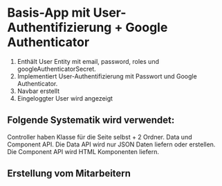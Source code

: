 # Basis-App mit User-Authentifizierung + Google Authenticator

1. Enthält User Entity mit email, password, roles und googleAuthenticatorSecret.
2. Implementiert User-Authentifizierung mit Passwort und Google Authenticator.
3. Navbar erstellt
4. Eingeloggter User wird angezeigt


## Folgende Systematik wird verwendet:
Controller haben Klasse für die Seite selbst + 2 Ordner. Data und Component API.
Die Data API wird nur JSON Daten liefern oder erstellen.
Die Component API wird HTML Komponenten liefern.

## Erstellung vom Mitarbeitern
